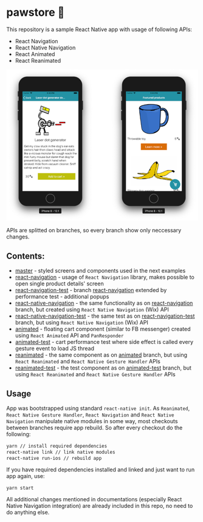 # pawstore 🐾 
  
This repository is a sample React Native app with usage of following APIs: 
* React Navigation
* React Native Navigation
* React Animated
* React Reanimated  

![screenshot](https://github.com/NoemiRozpara/pawstore/blob/master/screens.png)

APIs are splitted on branches, so every branch show only neccessary changes. 

## Contents: 
* [master](https://github.com/NoemiRozpara/pawstore/new/master "master") - styled screens and components used in the next examples 
* [react-navigation](https://github.com/NoemiRozpara/pawstore/tree/react-navigation "react-navigation") - usage of `React Navigation` library, makes possible to open single product details' screen
* [react-navigation-test](https://github.com/NoemiRozpara/pawstore/tree/react-navigation-test "react-navigation-test") - branch [react-navigation](https://github.com/NoemiRozpara/pawstore/tree/react-navigation "react-navigation") extended by performance test - additional popups 
* [react-native-navigation](https://github.com/NoemiRozpara/pawstore/tree/react-native-navigation "react-native-navigation") - the same functionality as on [react-navigation](https://github.com/NoemiRozpara/pawstore/tree/react-navigation "react-navigation") branch, but created using `React Native Navigation` (Wix) API
* [react-native-navigation-test](https://github.com/NoemiRozpara/pawstore/new/react-native-navigation-test "react-native-navigation-test") - the same test as on [react-navigation-test](https://github.com/NoemiRozpara/pawstore/tree/react-navigation-test "react-navigation-test") branch, but using `React Native Navigation` (Wix) API
* [animated](https://github.com/NoemiRozpara/pawstore/new/animated "animated") - floating cart component (similar to FB messenger) created using `React Animated` API and `PanResponder`
* [animated-test](https://github.com/NoemiRozpara/pawstore/new/animated-test "animated-test") - cart performance test where side effect is called every gesture event to load JS thread
* [reanimated](https://github.com/NoemiRozpara/pawstore/new/reanimated "reanimated") - the same component as on [animated](https://github.com/NoemiRozpara/pawstore/new/animated "animated") branch, but using `React Reanimated` and `React Native Gesture Handler` APIs
* [reanimated-test](https://github.com/NoemiRozpara/pawstore/new/reanimated-test "reanimated-test") - the test component as on [animated-test](https://github.com/NoemiRozpara/pawstore/new/animated-test "animated-test") branch, but using `React Reanimated` and `React Native Gesture Handler` APIs

## Usage  
App was bootstrapped using standard `react-native init`. As `Reanimated`, `React Native Gesture Handler`, `React Navigation` and `React Native Navigation` manipulate native modules in some way, most checkouts between branches require app rebuild. So after every checkout do the following: 
```
yarn // install required dependencies
react-native link // link native modules
react-native run-ios // rebuild app 
```
If you have required dependencies installed and linked and just want to run app again, use:
```
yarn start
```
All additional changes mentioned in documentations (especially React Native Navigation integration) are already included in this repo, no need to do anything else. 


